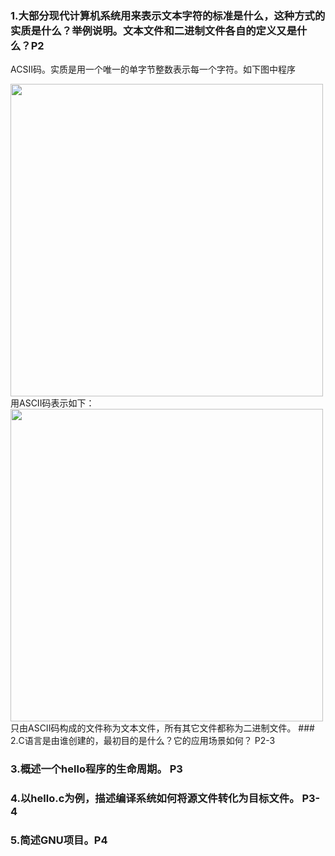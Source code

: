 ### 1.大部分现代计算机系统用来表示文本字符的标准是什么，这种方式的实质是什么？举例说明。文本文件和二进制文件各自的定义又是什么？P2
ACSII码。实质是用一个唯一的单字节整数表示每一个字符。如下图中程序

<img src="https://i.loli.net/2017/09/15/59bb970178e6c.png" width="500">
用ASCII码表示如下：

<img src="https://i.loli.net/2017/09/15/59bb983a932b1.png" width="500">
只由ASCII码构成的文件称为文本文件，所有其它文件都称为二进制文件。
### 2.C语言是由谁创建的，最初目的是什么？它的应用场景如何？ P2-3

### 3.概述一个hello程序的生命周期。 P3

### 4.以hello.c为例，描述编译系统如何将源文件转化为目标文件。 P3-4

### 5.简述GNU项目。P4

